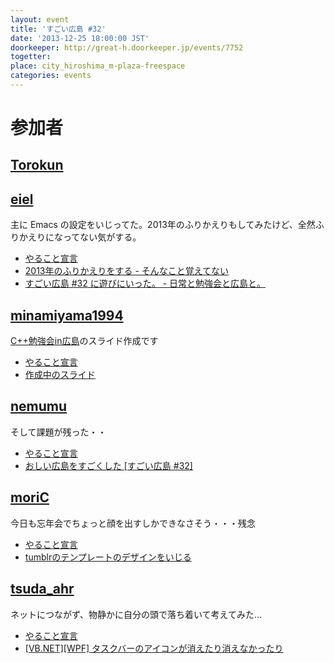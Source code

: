 ```yaml
---
layout: event
title: 'すごい広島 #32'
date: '2013-12-25 18:00:00 JST'
doorkeeper: http://great-h.doorkeeper.jp/events/7752
togetter:
place: city_hiroshima_m-plaza-freespace
categories: events
---
```


# 参加者


## [Torokun](https://github.com/Torokun)


## [eiel](http://eiel.info/)

主に Emacs の設定をいじってた。2013年のふりかえりもしてみたけど、全然ふりかえりになってない気がする。

* [やること宣言](https://github.com/great-h/great-h.github.io/issues/497)
* [2013年のふりかえりをする - そんなこと覚えてない](http://blog.eiel.info/blog/2013/12/25/2013/)
* [すごい広島 #32 に遊びにいった。 - 日常と勉強会と広島と。](http://eielh-life.tumblr.com/post/71114961042/32)


## [minamiyama1994](https://github.com/minamiyama1994)

[C++勉強会in広島](http://partake.in/events/5ddde1fe-88b7-4541-9f37-02cf4fa0284c)のスライド作成です

* [やること宣言](https://github.com/great-h/great-h.github.io/issues/490)
* [作成中のスライド](https://docs.google.com/presentation/d/1P9m31wuo2TJ3OvmWxSp6nA9_NvL7riSoIm59CcuNVMw/edit?usp=sharing)


## [nemumu](https://github.com/nemumu)

そして課題が残った・・

* [やること宣言](https://github.com/great-h/great-h.github.io/issues/492)
* [おしい広島をすごくした [すごい広島 #32]](http://nemumu.hateblo.jp/entry/2013/12/26/055614)

## [moriC](https://github.com/moriC)

今日も忘年会でちょっと顔を出すしかできなさそう・・・残念

* [やること宣言](https://github.com/great-h/great-h.github.io/issues/491)
* [tumblrのテンプレートのデザインをいじる](http://moric-life.tumblr.com/post/71078757834/tumblr)

## [tsuda_ahr](https://twitter.com/tsuda_ahr)

ネットにつながず、物静かに自分の頭で落ち着いて考えてみた…

* [やること宣言](https://github.com/great-h/great-h.github.io/issues/504)
* [\[VB.NET\]\[WPF\] タスクバーのアイコンが消えたり消えなかったり](http://ooltcloud.expressweb.jp/201312/article_27000240.html)
